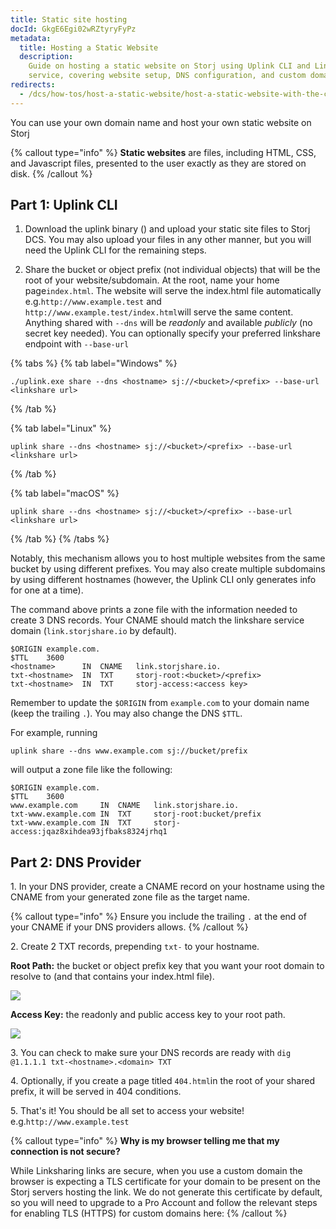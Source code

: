 ```yaml
---
title: Static site hosting
docId: GkgE6Egi02wRZtyryFyPz
metadata:
  title: Hosting a Static Website
  description:
    Guide on hosting a static website on Storj using Uplink CLI and Linksharing
    service, covering website setup, DNS configuration, and custom domain usage.
redirects:
  - /dcs/how-tos/host-a-static-website/host-a-static-website-with-the-cli-and-linksharing-service
---
```


You can use your own domain name and host your own static website on Storj

{% callout type="info"  %}
**Static websites** are files, including HTML, CSS, and Javascript files, presented to the user exactly as they are stored on disk.
{% /callout %}

## Part 1: Uplink CLI

1.  Download the uplink binary ([](docId:h3RyJymEIi4gf2S9wVJg8)) and upload your static site files to Storj DCS. You may also upload your files in any other manner, but you will need the Uplink CLI for the remaining steps.

2.  Share the bucket or object prefix (not individual objects) that will be the root of your website/subdomain. At the root, name your home page`index.html`. The website will serve the index.html file automatically e.g.`http://www.example.test` and `http://www.example.test/index.html`will serve the same content. Anything shared with `--dns` will be _readonly_ and available _publicly_ (no secret key needed). You can optionally specify your preferred linkshare endpoint with `--base-url`

{% tabs %}
{% tab label="Windows" %}

```Text
./uplink.exe share --dns <hostname> sj://<bucket>/<prefix> --base-url <linkshare url>
```

{% /tab %}

{% tab label="Linux" %}

```Text
uplink share --dns <hostname> sj://<bucket>/<prefix> --base-url <linkshare url>
```

{% /tab %}

{% tab label="macOS" %}

```Text
uplink share --dns <hostname> sj://<bucket>/<prefix> --base-url <linkshare url>
```

{% /tab %}
{% /tabs %}

Notably, this mechanism allows you to host multiple websites from the same bucket by using different prefixes. You may also create multiple subdomains by using different hostnames (however, the Uplink CLI only generates info for one at a time).

The command above prints a zone file with the information needed to create 3 DNS records. Your CNAME should match the linkshare service domain (`link.storjshare.io` by default).

```Text
$ORIGIN example.com.
$TTL    3600
<hostname>    	IN	CNAME	link.storjshare.io.
txt-<hostname> 	IN	TXT  	storj-root:<bucket>/<prefix>
txt-<hostname> 	IN	TXT  	storj-access:<access key>
```

Remember to update the `$ORIGIN` from `example.com` to your domain name (keep the trailing `.`). You may also change the DNS `$TTL`.

For example, running

```Text
uplink share --dns www.example.com sj://bucket/prefix
```

 will output a zone file like the following:

```Text
$ORIGIN example.com.
$TTL    3600
www.example.com    	IN	CNAME	link.storjshare.io.
txt-www.example.com	IN	TXT  	storj-root:bucket/prefix
txt-www.example.com	IN	TXT  	storj-access:jqaz8xihdea93jfbaks8324jrhq1
```

## Part 2: DNS Provider

1\. In your DNS provider, create a CNAME record on your hostname using the CNAME from your generated zone file as the target name.

{% callout type="info"  %}
Ensure you include the trailing `.` at the end of your CNAME if your DNS providers allows.
{% /callout %}

2\. Create 2 TXT records, prepending `txt-` to your hostname.

**Root Path:** the bucket or object prefix key that you want your root domain to resolve to (and that contains your index.html file).

![](https://link.storjshare.io/raw/jua7rls6hkx5556qfcmhrqed2tfa/docs/images/6lBTvetkB98edSAjvyB_q_root.png)

**Access Key:** the readonly and public access key to your root path.

![](https://link.storjshare.io/raw/jua7rls6hkx5556qfcmhrqed2tfa/docs/images/jYrqviRrJEWf_dUioa0TE_access.png)

3\. You can check to make sure your DNS records are ready with `dig @1.1.1.1 txt-<hostname>.<domain> TXT`

4\. Optionally, if you create a page titled `404.html`in the root of your shared prefix, it will be served in 404 conditions.

5\. That's it! You should be all set to access your website! e.g.`http://www.example.test`

{% callout type="info"  %}
**Why is my browser telling me that my connection is not secure?**

While Linksharing links are secure, when you use a custom domain the browser is expecting a TLS certificate for your domain to be present on the Storj servers hosting the link. We do not generate this certificate by default, so you will need to upgrade to a Pro Account and follow the relevant steps for enabling TLS (HTTPS) for custom domains here: [](docId:RI4zz1sLvVEZ4ZcZbuT7l)&#x20;
{% /callout %}
